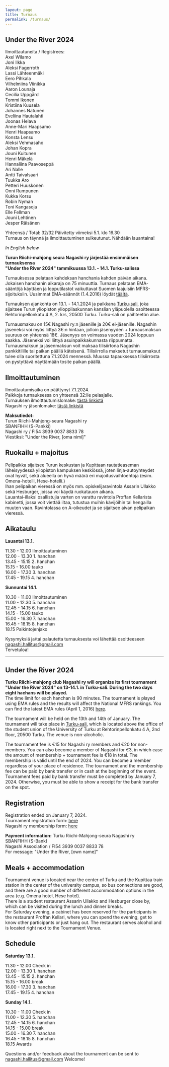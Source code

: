 ```yaml
---
layout: page
title: Turnaus
permalink: /turnaus/
---
```

## Under the River 2024  
Ilmoittautuneita / Registrees:  
Axel Wilamo  
Joni	Ilkka  
Aleksi	Fagerroth  
Lassi	Lähteenmäki  
Eero	Pihkala  
Vilhelmiina	Viinikka  
Aaron	Lounaja  
Cecilia	Uppgård  
Tommi	Ikonen   
Kristiina 	Kuusela   
Johannes	Natunen  
Eveliina	Hautalahti  
Joonas	Helava  
Anne-Mari 	Haapsamo  
Henri 	Haapsamo  
Konsta Lensu  
Aleksi	Vehmasaho  
Johan	Kopra  
Jouni	Kuitunen  
Henri Mäkelä  
Hannaliina	Paavoseppä   
Ari	Nalle  
Antti	Taivalsaari  
Tuukka	Aro  
Petteri Huuskonen  
Onni	Rumpunen  
Kukka	Korsu  
Robin	Nyman   
Toni Kangasoja  
Elle Fellman  
Jouni Lehtinen  
Jesper Räisänen  
  
Yhteensä / Total: 32/32  Päivitetty viimeksi 5.1. klo 16.30  
Turnaus on täynnä ja ilmoittautuminen sulkeutunut. Nähdään lauantaina!
  
*In English below*  
  
**Turun Riichi-mahjong seura Nagashi ry järjestää ensimmäisen turnauksensa   
"Under the River 2024" tammikuussa 13.1. - 14.1. Turku-salissa**  
  
Turnauksessa pelataan kahdeksan hanchania kahden päivän aikana. 
Jokaisen hanchanin aikaraja on 75 minuuttia.
Turnaus pelataan EMA-sääntöjä käyttäen ja lopputilastot vaikuttavat Suomen laajuisiin MFRS-sijoituksiin.
Uusimmat EMA-säännöt (1.4.2016) löydät [täältä](http://mahjong-europe.org/portal/images/docs/Riichi-rules-2016-EN.pdf).

Turnauksen ajankohta on 13.1. - 14.1.2024 ja paikkana [Turku-sali](https://www.google.com/maps/place/Turun+yliopiston+ylioppilaskunta+(TYY)/@60.4542084,22.2844857,17z/data=!3m1!4b1!4m6!3m5!1s0x468c76ef052923d1:0xcf557d9666133ac!8m2!3d60.4542058!4d22.2870606!16s%2Fg%2F1tk21kxy?entry=ttu), joka sijaitsee Turun yliopiston ylioppilaskunnan kanslian yläpuolella osoitteessa Rehtorinpellonkatu 4 A, 2. krs, 20500 Turku.
Turku-sali on päihteetön alue.

Turnausmaksu on 15€ Nagashi ry:n jäsenille ja 20€ ei-jäsenille. Nagashin jäseneksi voi myös liittyä 3€:n hintaan, jolloin jäsenyyden + turnausmaksun suuruus on yhteensä 18€. Jäsenyys on voimassa vuoden 2024 loppuun saakka. Jäseneksi voi liittyä asuinpaikkakunnasta riippumatta.
Turnausmaksun ja jäsenmaksun voit maksaa tilisiirtona Nagashin pankkitilille tai paikan päällä käteisenä.
Tilisiirrolla maksetut turnausmaksut tulee olla suoritettuna 7.1.2024 mennessä. Muussa tapauksessa tilisiirrosta on pystyttävä näyttämään tosite paikan päällä.
## Ilmoittautuminen
Ilmoittautumisaika on päättynyt 7.1.2024.  
Paikkoja turnauksessa on yhteensä 32:lle pelaajalle.  
Turnauksen ilmoittautumislomake: [tästä linkistä](https://docs.google.com/forms/d/e/1FAIpQLSeNadRbv5UL47vcq8WRzoVo9Ia_Bke3-SsLHrAqfpGn3EMJ0Q/viewform?usp=share_link)  
Nagashi ry jäsenlomake: [tästä linkistä](https://docs.google.com/forms/d/e/1FAIpQLSf4a6pGh08m8rDUGXLpO8rvnOBJIZ_kcWnOvn9dqImti2nCCA/viewform?usp=sharing)

**Maksutiedot:**  
Turun Riichi-Mahjong-seura Nagashi ry   
SBANFIHH (S-Pankki)   
Nagashi ry / FI54 3939 0037 8833 78   
Viestiksi: "Under the River, [oma nimi]"   

## Ruokailu + majoitus
Pelipaikka sijaitsee Turun keskustan ja Kupittaan rautatieaseman läheisyydessä yliopiston kampuksen keskiössä, joten linja-autoyhteydet ovat hyvät, sekä alueella on hyvä määrä eri majoitusvaihtoehtoja (esim. Omena-hotelli, Hese-hotelli.)   
Ihan pelipaikan vieressä on myös mm. opiskelijaravintola Assarin Ullakko sekä Hesburger, joissa voi käydä ruokatauon aikana.  
Lauantai-illaksi osallistujia varten on varattu ravintola Proffan Kellarista kabinetti, jossa voit viettää iltaa, tutustua muihin kävijöihin tai hengailla muuten vaan. Ravintolassa on A-oikeudet ja se sijaitsee aivan pelipaikan vieressä.


## Aikataulu
**Lauantai 13.1.**  
  
11.30 - 12.00 Ilmoittautuminen  
12.00 - 13.30 1. hanchan  
13.45 - 15.15 2. hanchan  
15.15 - 16.00 tauko  
16.00 - 17.30 3. hanchan  
17.45 - 19.15 4. hanchan  
  
**Sunnuntai 14.1.**  
  
10.30 - 11.00 Ilmoittautuminen  
11.00 - 12.30 5. hanchan  
12.45 - 14.15 6. hanchan  
14.15 - 15.00 tauko  
15.00 - 16.30 7. hanchan  
16.45 - 18.15 8. hanchan  
18.15 Palkintojenjako  
  
Kysymyksiä ja/tai palautetta turnauksesta voi lähettää osoitteeseen nagashi.hallitus@gmail.com  
Tervetuloa!

---------------------  
## Under the River 2024
**Turku Riichi-mahjong club Nagashi ry will organize its first tournament "Under the River 2024" on 13-14.1. in Turku-sali.
During the two days eight hachans will be played.**  
The time limit for each hanchan is 90 minutes.
The tournament is played using EMA rules and the results will  affect the National MFRS rankings.
You can find the latest EMA rules (April 1, 2016) [here](http://mahjong-europe.org/portal/images/docs/Riichi-rules-2016-EN.pdf).

The tournament will be held on the 13th and 14th of January. The tournament will take place in [Turku-sali](https://www.google.com/maps/place/Turun+yliopiston+ylioppilaskunta+(TYY)/@60.4542084,22.2844857,17z/data=!3m1!4b1!4m6!3m5!1s0x468c76ef052923d1:0xcf557d9666133ac!8m2!3d60.4542058!4d22.2870606!16s%2Fg%2F1tk21kxy?entry=ttu), which is located above the office of the student union of the University of Turku at Rehtorinpellonkatu 4 A, 2nd floor, 20500 Turku.
The venue is non-alcoholic. 

The tournament fee is €15 for Nagashi ry members and €20 for non-members. You can also become a member of Nagashi for €3, in which case the amount of membership + tournament fee is €18 in total. The membership is valid until the end of 2024. You can become a member regardless of your place of residence.
The tournament and the membership fee can be paid by bank transfer or in cash at the beginning of the event.
Tournament fees paid by bank transfer must be completed by January 7, 2024. Otherwise, you must be able to show a receipt for the bank transfer on the spot.
## Registration
Registration ended on January 7, 2024.   
Tournament registration form: [here](https://docs.google.com/forms/d/e/1FAIpQLSeNadRbv5UL47vcq8WRzoVo9Ia_Bke3-SsLHrAqfpGn3EMJ0Q/viewform?usp=share_link)  
Nagashi ry membership form: [here](https://docs.google.com/forms/d/e/1FAIpQLSf4a6pGh08m8rDUGXLpO8rvnOBJIZ_kcWnOvn9dqImti2nCCA/viewform?usp=sharing)

**Payment information:**
Turku Riichi-Mahjong-seura Nagashi ry  
SBANFIHH (S-Bank)  
Nagashi Association / FI54 3939 0037 8833 78  
For message: "Under the River, [own name]"

## Meals + accommodation
Tournament venue is located near the center of Turku and the Kupittaa train station in the center of the university campus, so bus connections are good, and there are a good number of different accommodation options in the area (e.g. Omena hotel, Hese hotel).  
There is a student restaurant Assarin Ullakko and Hesburger close by, which can be visited during the lunch and dinner breaks.  
For Saturday evening, a cabinet has been reserved for the participants in the restaurant Proffan Kellari, where you can spend the evening, get to know other participants or just hang out. The restaurant serves alcohol and is located right next to the Tournament Venue.

## Schedule
**Saturday 13.1.**
  
11.30 - 12.00 Check in  
12.00 - 13.30 1. hanchan  
13.45 - 15.15 2. hanchan  
15.15 - 16.00 break  
16.00 - 17.30 3. hanchan  
17.45 - 19.15 4. hanchan  
  
**Sunday 14.1.**

10.30 - 11.00 Check in  
11.00 - 12.30 5. hanchan  
12.45 - 14.15 6. hanchan  
14.15 - 15.00 break  
15.00 - 16.30 7. hanchan  
16.45 - 18.15 8. hanchan  
18.15 Awards  

Questions and/or feedback about the tournament can be sent to nagashi.hallitus@gmail.com
Welcome!

